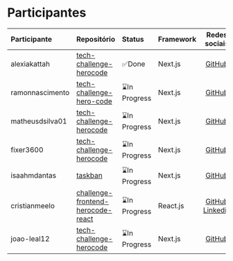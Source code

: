 # Participantes

| Participante | Repositório | Status | Framework | Redes sociais |
|:-------------|:------------|:-------|:----------|:-------------:|
| alexiakattah | [tech-challenge-herocode](https://github.com/HeroCodeBR/01-tech-challenge) | ✅Done | Next.js | [GitHub](https://github.com/herocodebr) |
| ramonnascimento | [tech-challenge-hero-code](https://github.com/ramon-nascimento/tech-challange-hero-code) | ⌛In Progress | Next.js | [GitHub](https://github.com/ramon-nascimento) |
| matheusdsilva01 | [tech-challenge-herocode](https://github.com/matheusdsilva01/tech-challenge-hero) | ⌛In Progress | Next.js | [GitHub](https://github.com/matheusdsilva01) |
| fixer3600 | [tech-challenge-herocode](https://github.com/matheusdsilva01/tech-challenge-hero) | ⌛In Progress | Next.js | [GitHub](https://github.com/fixer3600) |
| isaahmdantas | [taskban](https://github.com/isaahmdantas/taskban) | ⌛In Progress | Next.js | [GitHub](https://github.com/isaahmdantas) |
| cristianmeelo | [challenge-frontend-herocode-react](https://github.com/cristianmeelo/challenge-frontend-herocode-react) | ⌛In Progress | React.js | [GitHub](https://github.com/cristinmeelo) [Linkedin](https://www.linkedin.com/in/cristian-melo/) |
| joao-leal12 | [tech-challenge-herocode](https://github.com/joao-leal12/task-challenge) | ⌛In Progress | Next.js | [GitHub](https://github.com/joao-leal12) |